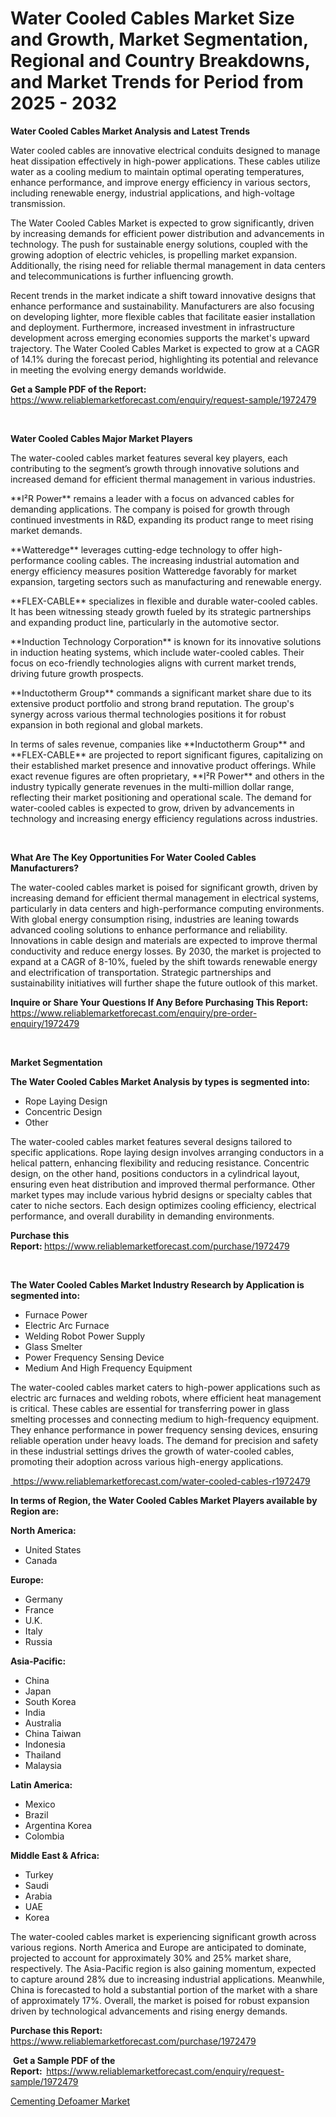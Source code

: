 <p><h1>Water Cooled Cables Market Size and Growth, Market Segmentation, Regional and Country Breakdowns, and Market Trends for Period from 2025 -  2032</h1></p><p><strong>Water Cooled Cables Market Analysis and Latest Trends</strong></p>
<p><p>Water cooled cables are innovative electrical conduits designed to manage heat dissipation effectively in high-power applications. These cables utilize water as a cooling medium to maintain optimal operating temperatures, enhance performance, and improve energy efficiency in various sectors, including renewable energy, industrial applications, and high-voltage transmission.</p><p>The Water Cooled Cables Market is expected to grow significantly, driven by increasing demands for efficient power distribution and advancements in technology. The push for sustainable energy solutions, coupled with the growing adoption of electric vehicles, is propelling market expansion. Additionally, the rising need for reliable thermal management in data centers and telecommunications is further influencing growth.</p><p>Recent trends in the market indicate a shift toward innovative designs that enhance performance and sustainability. Manufacturers are also focusing on developing lighter, more flexible cables that facilitate easier installation and deployment. Furthermore, increased investment in infrastructure development across emerging economies supports the market's upward trajectory. The Water Cooled Cables Market is expected to grow at a CAGR of 14.1% during the forecast period, highlighting its potential and relevance in meeting the evolving energy demands worldwide.</p></p>
<p><strong>Get a Sample PDF of the Report:&nbsp;</strong> <a href="https://www.reliablemarketforecast.com/enquiry/request-sample/1972479?utm_campaign=2478&utm_medium=2&utm_source=Github&utm_content=ia&utm_term=01042025&utm_id=water-cooled-cables">https://www.reliablemarketforecast.com/enquiry/request-sample/1972479</a></p>
<p>&nbsp;</p>
<p><strong>Water Cooled Cables Major Market Players</strong></p>
<p><p>The water-cooled cables market features several key players, each contributing to the segment’s growth through innovative solutions and increased demand for efficient thermal management in various industries.</p><p>**I²R Power** remains a leader with a focus on advanced cables for demanding applications. The company is poised for growth through continued investments in R&D, expanding its product range to meet rising market demands. </p><p>**Watteredge** leverages cutting-edge technology to offer high-performance cooling cables. The increasing industrial automation and energy efficiency measures position Watteredge favorably for market expansion, targeting sectors such as manufacturing and renewable energy.</p><p>**FLEX-CABLE** specializes in flexible and durable water-cooled cables. It has been witnessing steady growth fueled by its strategic partnerships and expanding product line, particularly in the automotive sector. </p><p>**Induction Technology Corporation** is known for its innovative solutions in induction heating systems, which include water-cooled cables. Their focus on eco-friendly technologies aligns with current market trends, driving future growth prospects.</p><p>**Inductotherm Group** commands a significant market share due to its extensive product portfolio and strong brand reputation. The group's synergy across various thermal technologies positions it for robust expansion in both regional and global markets.</p><p>In terms of sales revenue, companies like **Inductotherm Group** and **FLEX-CABLE** are projected to report significant figures, capitalizing on their established market presence and innovative product offerings. While exact revenue figures are often proprietary, **I²R Power** and others in the industry typically generate revenues in the multi-million dollar range, reflecting their market positioning and operational scale. The demand for water-cooled cables is expected to grow, driven by advancements in technology and increasing energy efficiency regulations across industries.</p></p>
<p>&nbsp;</p>
<p><strong>What Are The Key Opportunities For Water Cooled Cables Manufacturers?</strong></p>
<p><p>The water-cooled cables market is poised for significant growth, driven by increasing demand for efficient thermal management in electrical systems, particularly in data centers and high-performance computing environments. With global energy consumption rising, industries are leaning towards advanced cooling solutions to enhance performance and reliability. Innovations in cable design and materials are expected to improve thermal conductivity and reduce energy losses. By 2030, the market is projected to expand at a CAGR of 8-10%, fueled by the shift towards renewable energy and electrification of transportation. Strategic partnerships and sustainability initiatives will further shape the future outlook of this market.</p></p>
<p><strong>Inquire or Share Your Questions If Any Before Purchasing This Report:</strong> <a href="https://www.reliablemarketforecast.com/enquiry/pre-order-enquiry/1972479?utm_campaign=2478&utm_medium=2&utm_source=Github&utm_content=ia&utm_term=01042025&utm_id=water-cooled-cables">https://www.reliablemarketforecast.com/enquiry/pre-order-enquiry/1972479</a></p>
<p>&nbsp;</p>
<p><strong>Market Segmentation</strong></p>
<p><strong>The Water Cooled Cables Market Analysis by types is segmented into:</strong></p>
<p><ul><li>Rope Laying Design</li><li>Concentric Design</li><li>Other</li></ul></p>
<p><p>The water-cooled cables market features several designs tailored to specific applications. Rope laying design involves arranging conductors in a helical pattern, enhancing flexibility and reducing resistance. Concentric design, on the other hand, positions conductors in a cylindrical layout, ensuring even heat distribution and improved thermal performance. Other market types may include various hybrid designs or specialty cables that cater to niche sectors. Each design optimizes cooling efficiency, electrical performance, and overall durability in demanding environments.</p></p>
<p><strong>Purchase this Report:&nbsp;</strong><a href="https://www.reliablemarketforecast.com/purchase/1972479?utm_campaign=2478&utm_medium=2&utm_source=Github&utm_content=ia&utm_term=01042025&utm_id=water-cooled-cables">https://www.reliablemarketforecast.com/purchase/1972479</a></p>
<p>&nbsp;</p>
<p><strong>The Water Cooled Cables Market Industry Research by Application is segmented into:</strong></p>
<p><ul><li>Furnace Power</li><li>Electric Arc Furnace</li><li>Welding Robot Power Supply</li><li>Glass Smelter</li><li>Power Frequency Sensing Device</li><li>Medium And High Frequency Equipment</li></ul></p>
<p><p>The water-cooled cables market caters to high-power applications such as electric arc furnaces and welding robots, where efficient heat management is critical. These cables are essential for transferring power in glass smelting processes and connecting medium to high-frequency equipment. They enhance performance in power frequency sensing devices, ensuring reliable operation under heavy loads. The demand for precision and safety in these industrial settings drives the growth of water-cooled cables, promoting their adoption across various high-energy applications.</p></p>
<p><a href="https://www.reliablemarketforecast.com/water-cooled-cables-r1972479?utm_campaign=2478&utm_medium=2&utm_source=Github&utm_content=ia&utm_term=01042025&utm_id=water-cooled-cables">&nbsp;https://www.reliablemarketforecast.com/water-cooled-cables-r1972479</a></p>
<p><strong>In terms of Region, the Water Cooled Cables Market Players available by Region are:</strong></p>
<p>
    <p> <strong> North America: </strong>
        <ul>
            <li>United States</li>
            <li>Canada</li>
        </ul>
        </p> 
    <p> <strong> Europe: </strong>
        <ul>
            <li>Germany</li>
            <li>France</li>
            <li>U.K.</li>
            <li>Italy</li>
            <li>Russia</li>
        </ul>
        </p> 
    <p> <strong> Asia-Pacific: </strong>
        <ul>
            <li>China</li>
            <li>Japan</li>
            <li>South Korea</li>
            <li>India</li>
            <li>Australia</li>
            <li>China Taiwan</li>
            <li>Indonesia</li>
            <li>Thailand</li>
            <li>Malaysia</li>
        </ul>
        </p> 
    <p> <strong> Latin America: </strong>
        <ul>
            <li>Mexico</li>
            <li>Brazil</li>
            <li>Argentina Korea</li>
            <li>Colombia</li>
        </ul>
        </p> 
    <p> <strong> Middle East & Africa: </strong>
        <ul>
            <li>Turkey</li>
            <li>Saudi</li>
            <li>Arabia</li>
            <li>UAE</li>
            <li>Korea</li>
        </ul>
    </p>
    </p>
<p><p>The water-cooled cables market is experiencing significant growth across various regions. North America and Europe are anticipated to dominate, projected to account for approximately 30% and 25% market share, respectively. The Asia-Pacific region is also gaining momentum, expected to capture around 28% due to increasing industrial applications. Meanwhile, China is forecasted to hold a substantial portion of the market with a share of approximately 17%. Overall, the market is poised for robust expansion driven by technological advancements and rising energy demands.</p></p>
<p><strong>Purchase this Report: </strong><a href="https://www.reliablemarketforecast.com/purchase/1972479?utm_campaign=2478&utm_medium=2&utm_source=Github&utm_content=ia&utm_term=01042025&utm_id=water-cooled-cables">https://www.reliablemarketforecast.com/purchase/1972479</a></p>
<p>&nbsp;<strong>Get a Sample PDF of the Report:&nbsp;&nbsp;</strong><a href="https://www.reliablemarketforecast.com/enquiry/request-sample/1972479?utm_campaign=2478&utm_medium=2&utm_source=Github&utm_content=ia&utm_term=01042025&utm_id=water-cooled-cables">https://www.reliablemarketforecast.com/enquiry/request-sample/1972479</a></p>
<p><strong></strong></p>
<p><p><a href="https://github.com/arvelm4nthig/Market-Research-Report-List-1/blob/main/cementing-defoamer-market.md?utm_campaign=2478&utm_medium=2&utm_source=Github&utm_content=ia&utm_term=01042025&utm_id=water-cooled-cables">Cementing Defoamer Market</a></p></p>